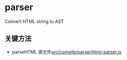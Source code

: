 # parser

Convert HTML string to AST

## 关键方法

* parseHTML 源文件[src/compile/parser/html-parser.js](src/compile/parser/html-parser.js)